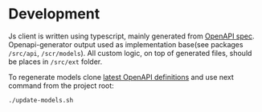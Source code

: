 # Development

Js client is written using typescript, mainly generated from [OpenAPI spec](https://github.com/regulaforensics/FaceRecognition-web-openapi). 
Openapi-generator output used as implementation base(see packages `/src/api`, `/scr/models`). 
All custom logic, on top of generated files, should be places in `/src/ext` folder.

To regenerate models clone [latest OpenAPI definitions](https://github.com/regulaforensics/FaceRecognition-web-openapi)
and use next command from the project root:
```bash
./update-models.sh
```
